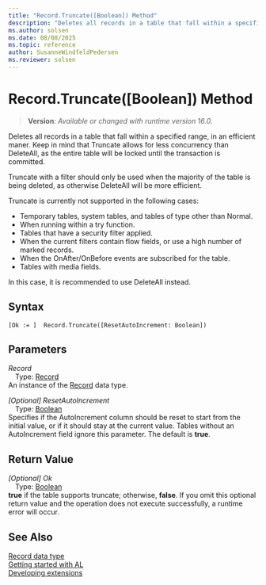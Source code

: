 ```yaml
---
title: "Record.Truncate([Boolean]) Method"
description: "Deletes all records in a table that fall within a specified range, in an efficient maner."
ms.author: solsen
ms.date: 08/08/2025
ms.topic: reference
author: SusanneWindfeldPedersen
ms.reviewer: solsen
---
```

[//]: # (START>DO_NOT_EDIT)
[//]: # (IMPORTANT:Do not edit any of the content between here and the END>DO_NOT_EDIT.)
[//]: # (Any modifications should be made in the .xml files in the ModernDev repo.)
# Record.Truncate([Boolean]) Method
> **Version**: _Available or changed with runtime version 16.0._

Deletes all records in a table that fall within a specified range, in an efficient maner.
Keep in mind that Truncate allows for less concurrency than DeleteAll, as the entire table will be locked until the transaction is committed.

Truncate with a filter should only be used when the majority of the table is being deleted, as otherwise DeleteAll will be more efficient.

Truncate is currently not supported in the following cases:
- Temporary tables, system tables, and tables of type other than Normal.
- When running within a try function.
- Tables that have a security filter applied.
- When the current filters contain flow fields, or use a high number of marked records.
- When the OnAfter/OnBefore events are subscribed for the table.
- Tables with media fields.

In this case, it is recommended to use DeleteAll instead. 


## Syntax
```AL
[Ok := ]  Record.Truncate([ResetAutoIncrement: Boolean])
```
## Parameters
*Record*  
&emsp;Type: [Record](record-data-type.md)  
An instance of the [Record](record-data-type.md) data type.  

*[Optional] ResetAutoIncrement*  
&emsp;Type: [Boolean](../boolean/boolean-data-type.md)  
Specifies if the AutoIncrement column should be reset to start from the initial value, or if it should stay at the current value.
Tables without an AutoIncrement field ignore this parameter. The default is **true**.  


## Return Value
*[Optional] Ok*  
&emsp;Type: [Boolean](../boolean/boolean-data-type.md)  
**true** if the table supports truncate; otherwise, **false**.
 If you omit this optional return value and the operation does not execute successfully, a runtime error will occur.  


[//]: # (IMPORTANT: END>DO_NOT_EDIT)
## See Also
[Record data type](record-data-type.md)  
[Getting started with AL](../../devenv-get-started.md)  
[Developing extensions](../../devenv-dev-overview.md)